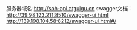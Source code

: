 服务器域名:http://soh-api.atguigu.cn
swagger文档：
http://39.98.123.211:8510/swagger-ui.html
http://139.198.104.58:8212/swagger-ui.html#/